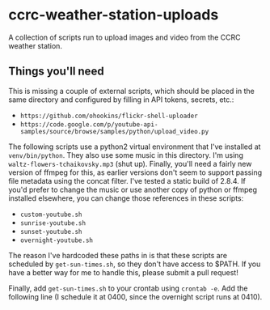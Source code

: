# ccrc-weather-station-uploads
A collection of scripts run to upload images and video from the CCRC weather station.

## Things you'll need
This is missing a couple of external scripts, which should be placed in the same directory and configured by filling in API tokens, secrets, etc.:

- `https://github.com/ohookins/flickr-shell-uploader`
- `https://code.google.com/p/youtube-api-samples/source/browse/samples/python/upload_video.py`

The following scripts use a python2 virtual environment that I've installed at `venv/bin/python`. They also use some music in this directory. I'm using `waltz-flowers-tchaikovsky.mp3` (shut up). Finally, you'll need a fairly new version of ffmpeg for this, as earlier versions don't seem to support passing file metadata using the concat filter. I've tested a static build of 2.8.4. If you'd prefer to change the music or use another copy of python or ffmpeg installed elsewhere, you can change those references in these scripts:

- `custom-youtube.sh`
- `sunrise-youtube.sh`
- `sunset-youtube.sh`
- `overnight-youtube.sh`

The reason I've hardcoded these paths in is that these scripts are scheduled by `get-sun-times.sh`, so they don't have access to $PATH. If you have a better way for me to handle this, please submit a pull request!

Finally, add `get-sun-times.sh` to your crontab using `crontab -e`. Add the following line (I schedule it at 0400, since the overnight script runs at 0410).

